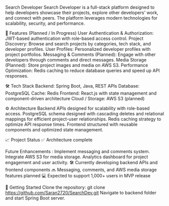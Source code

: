 Search Developer
Search Developer is a full-stack platform designed to help developers showcase their projects, explore other developers' work, and connect with peers. The platform leverages modern technologies for scalability, security, and performance.

🚀 Features (Planned / In Progress)
User Authentication & Authorization: JWT-based authentication with role-based access control.
Project Discovery: Browse and search projects by categories, tech stack, and developer profiles.
User Profiles: Personalized developer profiles with project portfolios.
Messaging & Comments (Planned): Engage with other developers through comments and direct messages.
Media Storage (Planned): Store project images and media on AWS S3.
Performance Optimization: Redis caching to reduce database queries and speed up API responses.

🛠️ Tech Stack
Backend: Spring Boot, Java, REST APIs
Database: PostgreSQL
Cache: Redis
Frontend: React.js with state management and component-driven architecture
Cloud / Storage: AWS S3 (planned)

⚙️ Architecture
Backend APIs designed for scalability with role-based access.
PostgreSQL schema designed with cascading deletes and relational mappings for efficient project-user relationships.
Redis caching strategy to optimize API response times.
Frontend structured with reusable components and optimized state management.

📈 Project Status
✅ Architecture complete

Future Enhancements :
Implement messaging and comments system.
Integrate AWS S3 for media storage.
Analytics dashboard for project engagement and user activity.
🛠 Currently developing backend APIs and frontend components
🔜 Messaging, comments, and AWS media storage features planned
💻 Expected to support 1,000+ users in MVP release




📂 Getting Started
Clone the repository:
git clone https://github.com/Saran2720/SearchDev.git
Navigate to backend folder and start Spring Boot server.
